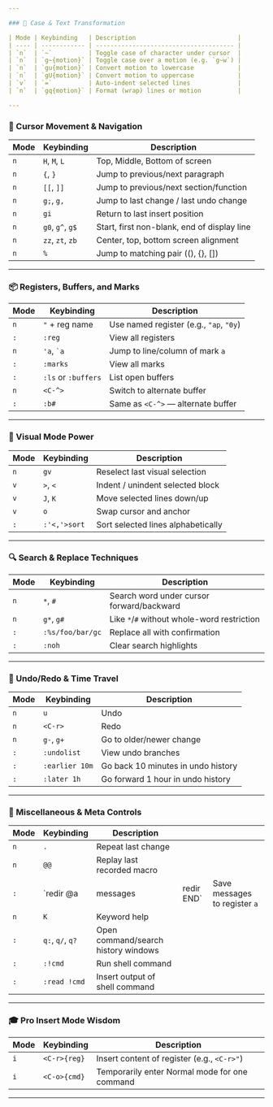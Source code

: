 ```yaml
---

### 🔡 Case & Text Transformation

| Mode | Keybinding   | Description                            |
| ---- | ------------ | -------------------------------------- |
| `n`  | `~`          | Toggle case of character under cursor  |
| `n`  | `g~{motion}` | Toggle case over a motion (e.g. `g~w`) |
| `n`  | `gu{motion}` | Convert motion to lowercase            |
| `n`  | `gU{motion}` | Convert motion to uppercase            |
| `v`  | `=`          | Auto-indent selected lines             |
| `n`  | `gq{motion}` | Format (wrap) lines or motion          |

---
```


### 🚀 Cursor Movement & Navigation

| Mode | Keybinding       | Description                                 |
| ---- | ---------------- | ------------------------------------------- |
| `n`  | `H`, `M`, `L`    | Top, Middle, Bottom of screen               |
| `n`  | `{`, `}`         | Jump to previous/next paragraph             |
| `n`  | `[[`, `]]`       | Jump to previous/next section/function      |
| `n`  | `g;`, `g,`       | Jump to last change / last undo change      |
| `n`  | `gi`             | Return to last insert position              |
| `n`  | `g0`, `g^`, `g$` | Start, first non-blank, end of display line |
| `n`  | `zz`, `zt`, `zb` | Center, top, bottom screen alignment        |
| `n`  | `%`              | Jump to matching pair ((), {}, \[])         |

---

### 📦 Registers, Buffers, and Marks

| Mode | Keybinding          | Description                             |
| ---- | ------------------- | --------------------------------------- |
| `n`  | `"` + reg name      | Use named register (e.g., `"ap`, `"0y`) |
| `:`  | `:reg`              | View all registers                      |
| `n`  | `'a`, `` `a ``      | Jump to line/column of mark `a`         |
| `:`  | `:marks`            | View all marks                          |
| `:`  | `:ls` or `:buffers` | List open buffers                       |
| `n`  | `<C-^>`             | Switch to alternate buffer              |
| `:`  | `:b#`               | Same as `<C-^>` — alternate buffer      |

---

### 🧙 Visual Mode Power

| Mode | Keybinding   | Description                        |
| ---- | ------------ | ---------------------------------- |
| `n`  | `gv`         | Reselect last visual selection     |
| `v`  | `>`, `<`     | Indent / unindent selected block   |
| `v`  | `J`, `K`     | Move selected lines down/up        |
| `v`  | `o`          | Swap cursor and anchor             |
| `:`  | `:'<,'>sort` | Sort selected lines alphabetically |

---

### 🔍 Search & Replace Techniques

| Mode | Keybinding       | Description                                 |
| ---- | ---------------- | ------------------------------------------- |
| `n`  | `*`, `#`         | Search word under cursor forward/backward   |
| `n`  | `g*`, `g#`       | Like `*`/`#` without whole-word restriction |
| `:`  | `:%s/foo/bar/gc` | Replace all with confirmation               |
| `:`  | `:noh`           | Clear search highlights                     |

---

### 🧼 Undo/Redo & Time Travel

| Mode | Keybinding     | Description                        |
| ---- | -------------- | ---------------------------------- |
| `n`  | `u`            | Undo                               |
| `n`  | `<C-r>`        | Redo                               |
| `n`  | `g-`, `g+`     | Go to older/newer change           |
| `:`  | `:undolist`    | View undo branches                 |
| `:`  | `:earlier 10m` | Go back 10 minutes in undo history |
| `:`  | `:later 1h`    | Go forward 1 hour in undo history  |

---

### 🔧 Miscellaneous & Meta Controls

| Mode | Keybinding       | Description                         |             |                               |
| ---- | ---------------- | ----------------------------------- | ----------- | ----------------------------- |
| `n`  | `.`              | Repeat last change                  |             |                               |
| `n`  | `@@`             | Replay last recorded macro          |             |                               |
| `:`  | \`redir @a       | messages                            | redir END\` | Save messages to register `a` |
| `n`  | `K`              | Keyword help                        |             |                               |
| `:`  | `q:`, `q/`, `q?` | Open command/search history windows |             |                               |
| `:`  | `:!cmd`          | Run shell command                   |             |                               |
| `:`  | `:read !cmd`     | Insert output of shell command      |             |                               |

---

### 🎓 Pro Insert Mode Wisdom

| Mode | Keybinding   | Description                                   |
| ---- | ------------ | --------------------------------------------- |
| `i`  | `<C-r>{reg}` | Insert content of register (e.g., `<C-r>"`)   |
| `i`  | `<C-o>{cmd}` | Temporarily enter Normal mode for one command |

---


